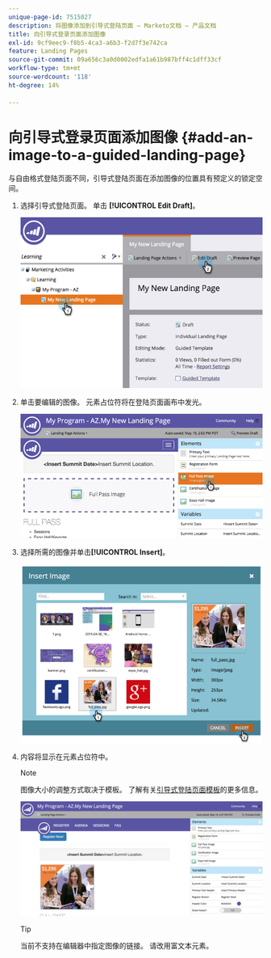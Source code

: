 ```yaml
---
unique-page-id: 7515027
description: 将图像添加到引导式登陆页面 — Marketo文档 — 产品文档
title: 向引导式登录页面添加图像
exl-id: 9cf9eec9-f8b5-4ca3-a6b3-f2d7f3e742ca
feature: Landing Pages
source-git-commit: 09a656c3a0d0002edfa1a61b987bff4c1dff33cf
workflow-type: tm+mt
source-wordcount: '118'
ht-degree: 14%

---
```


# 向引导式登录页面添加图像 {#add-an-image-to-a-guided-landing-page}

与自由格式登陆页面不同，引导式登陆页面在添加图像的位置具有预定义的锁定空间。

1. 选择引导式登陆页面。 单击 **[!UICONTROL Edit Draft]**。

   ![](assets/image2015-5-19-14-3a1-3a26.png)

1. 单击要编辑的图像。 元素占位符将在登陆页面画布中发光。

   ![](assets/image2015-5-19-14-3a4-3a29.png)

1. 选择所需的图像并单击&#x200B;**[!UICONTROL Insert]**。

   ![](assets/image2015-5-20-10-3a37-3a33.png)

1. 内容将显示在元素占位符中。

   >[!NOTE]
   >
   >图像大小的调整方式取决于模板。 了解有关[引导式登陆页面模板](/help/marketo/product-docs/demand-generation/landing-pages/landing-page-templates/create-a-guided-landing-page-template.md)的更多信息。

   ![](assets/image2015-5-20-10-3a39-3a34.png)

   >[!TIP]
   >
   >当前不支持在编辑器中指定图像的链接。 请改用富文本元素。
